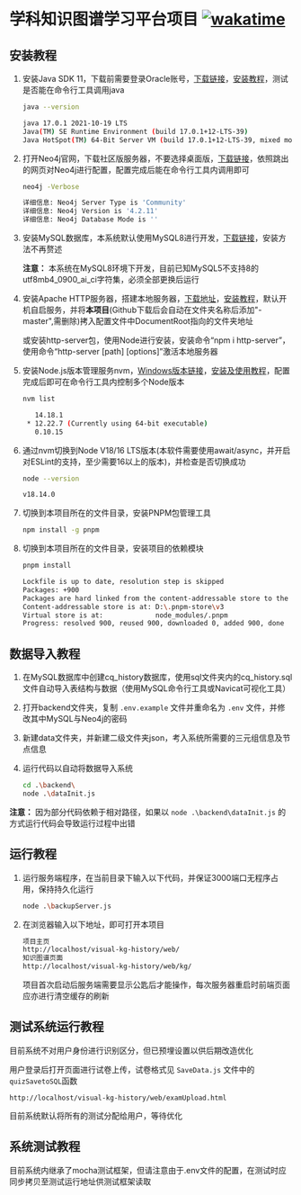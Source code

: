 # 学科知识图谱学习平台项目 [![wakatime](https://wakatime.com/badge/user/b5b6ac2c-550f-4e67-902a-a3d1fc690e9c/project/6ea8c319-dedf-4be5-9ff9-5318027b2604.svg)](https://wakatime.com/badge/user/b5b6ac2c-550f-4e67-902a-a3d1fc690e9c/project/6ea8c319-dedf-4be5-9ff9-5318027b2604)

## 安装教程

1. 安装Java SDK 11，下载前需要登录Oracle账号，[下载链接](https://www.oracle.com/java/technologies/javase/jdk11-archive-downloads.html#license-lightbox)，[安装教程](https://www.runoob.com/java/java-environment-setup.html)，测试是否能在命令行工具调用java

   ```bash
   java --version
   
   java 17.0.1 2021-10-19 LTS
   Java(TM) SE Runtime Environment (build 17.0.1+12-LTS-39)
   Java HotSpot(TM) 64-Bit Server VM (build 17.0.1+12-LTS-39, mixed mode, sharing)
   ```

2. 打开Neo4j官网，下载社区版服务器，不要选择桌面版，[下载链接](https://neo4j.com/download-center/#community)，依照跳出的网页对Neo4j进行配置，配置完成后能在命令行工具内调用即可

   ```bash
   neo4j -Verbose
   
   详细信息: Neo4j Server Type is 'Community'
   详细信息: Neo4j Version is '4.2.11'
   详细信息: Neo4j Database Mode is ''
   ```

3. 安装MySQL数据库，本系统默认使用MySQL8进行开发，[下载链接](https://dev.mysql.com/downloads/installer/)，安装方法不再赘述

   **注意：** 本系统在MySQL8环境下开发，目前已知MySQL5不支持8的utf8mb4_0900_ai_ci字符集，必须全部更换后运行

4. 安装Apache HTTP服务器，搭建本地服务器，[下载地址](https://www.apachehaus.com/cgi-bin/download.plx)，[安装教程](https://www.php.cn/apache/427457.html)，默认开机自启服务，并将**本项目**(Github下载后会自动在文件夹名称后添加"-master",需删除)拷入配置文件中DocumentRoot指向的文件夹地址

   或安装http-server包，使用Node进行安装，安装命令“npm i http-server”，使用命令“http-server [path] [options]”激活本地服务器

5. 安装Node.js版本管理服务nvm，[Windows版本链接](https://github.com/coreybutler/nvm-windows)，[安装及使用教程](https://www.runoob.com/w3cnote/nvm-manager-node-versions.html)，配置完成后即可在命令行工具内控制多个Node版本

   ```bash
   nvm list
   
      14.18.1
    * 12.22.7 (Currently using 64-bit executable)
      0.10.15
   ```

6. 通过nvm切换到Node V18/16 LTS版本(本软件需要使用await/async，并开启对ESLint的支持，至少需要16以上的版本)，并检查是否切换成功

   ```bash
   node --version
   
   v18.14.0
   ```

7. 切换到本项目所在的文件目录，安装PNPM包管理工具

   ```bash
   npm install -g pnpm
   ```

8. 切换到本项目所在的文件目录，安装项目的依赖模块

   ```bash
   pnpm install
   
   Lockfile is up to date, resolution step is skipped
   Packages: +900
   Packages are hard linked from the content-addressable store to the virtual store.
   Content-addressable store is at: D:\.pnpm-store\v3
   Virtual store is at:             node_modules/.pnpm
   Progress: resolved 900, reused 900, downloaded 0, added 900, done
   ```

## 数据导入教程

1. 在MySQL数据库中创建cq_history数据库，使用sql文件夹内的cq_history.sql文件自动导入表结构与数据（使用MySQL命令行工具或Navicat可视化工具）
2. 打开backend文件夹，复制 `.env.example` 文件并重命名为 `.env` 文件，并修改其中MySQL与Neo4j的密码
3. 新建data文件夹，并新建二级文件夹json，考入系统所需要的三元组信息及节点信息
4. 运行代码以自动将数据导入系统

   ```bash
   cd .\backend\
   node .\dataInit.js
   ```

**注意：** 因为部分代码依赖于相对路径，如果以 `node .\backend\dataInit.js` 的方式运行代码会导致运行过程中出错

## 运行教程

1. 运行服务端程序，在当前目录下输入以下代码，并保证3000端口无程序占用，保持持久化运行

   ```bash
   node .\backupServer.js
   ```

2. 在浏览器输入以下地址，即可打开本项目

   ```bash
   项目主页
   http://localhost/visual-kg-history/web/
   知识图谱页面
   http://localhost/visual-kg-history/web/kg/
   ```

   项目首次启动后服务端需要显示公匙后才能操作，每次服务器重启时前端页面应亦进行清空缓存的刷新

## 测试系统运行教程

目前系统不对用户身份进行识别区分，但已预埋设置以供后期改造优化

用户登录后打开页面进行试卷上传，试卷格式见 `SaveData.js` 文件中的 `quizSavetoSQL`函数

```
http://localhost/visual-kg-history/web/examUpload.html
```

目前系统默认将所有的测试分配给用户，等待优化

## 系统测试教程

目前系统内继承了mocha测试框架，但请注意由于.env文件的配置，在测试时应同步拷贝至测试运行地址供测试框架读取
